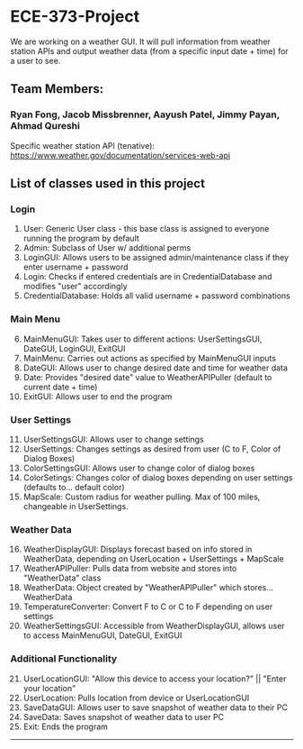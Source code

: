 # ECE-373-Project
We are working on a weather GUI. It will pull information from weather station APIs and output weather data (from a specific input date + time) for a user to see.

## Team Members:
### Ryan Fong, Jacob Missbrenner, Aayush Patel, Jimmy Payan, Ahmad Qureshi

Specific weather station API (tenative): https://www.weather.gov/documentation/services-web-api

## List of classes used in this project

### Login
1.  User: Generic User class - this base class is assigned to everyone running the program by default
2.  Admin: Subclass of User w/ additional perms
3.  LoginGUI: Allows users to be assigned admin/maintenance class if they enter username + password
4.  Login: Checks if entered credentials are in CredentialDatabase and modifies "user" accordingly
5.  CredentialDatabase: Holds all valid username + password combinations

### Main Menu
6.  MainMenuGUI: Takes user to different actions: UserSettingsGUI, DateGUI, LoginGUI, ExitGUI
7.  MainMenu: Carries out actions as specified by MainMenuGUI inputs
8.  DateGUI: Allows user to change desired date and time for weather data
9.  Date: Provides "desired date" value to WeatherAPIPuller (default to current date + time)
10. ExitGUI: Allows user to end the program

### User Settings
11. UserSettingsGUI: Allows user to change settings
12. UserSettings: Changes settings as desired from user (C to F, Color of Dialog Boxes)
13. ColorSettingsGUI: Allows user to change color of dialog boxes
14. ColorSetings: Changes color of dialog boxes depending on user settings (defaults to... default color)
15. MapScale: Custom radius for weather pulling. Max of 100 miles, changeable in UserSettings.

### Weather Data
16. WeatherDisplayGUI: Displays forecast based on info stored in WeatherData, depending on UserLocation + UserSettings + MapScale
17. WeatherAPIPuller: Pulls data from website and stores into "WeatherData" class
18. WeatherData: Object created by "WeatherAPIPuller" which stores... WeatherData
19. TemperatureConverter: Convert F to C or C to F depending on user settings
20. WeatherSettingsGUI: Accessible from WeatherDisplayGUI, allows user to access MainMenuGUI, DateGUI, ExitGUI

### Additional Functionality
21. UserLocationGUI: "Allow this device to access your location?" || "Enter your location"
22. UserLocation: Pulls location from device or UserLocationGUI
23. SaveDataGUI: Allows user to save snapshot of weather data to their PC
24. SaveData: Saves snapshot of weather data to user PC
25. Exit: Ends the program

***********************************************************************************************************










